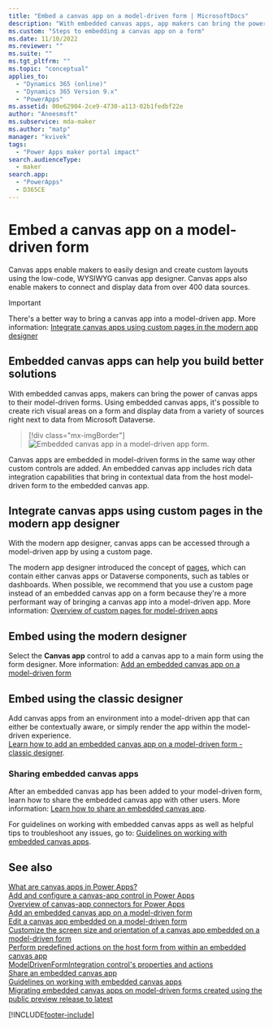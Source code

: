 ```yaml
---
title: "Embed a canvas app on a model-driven form | MicrosoftDocs"
description: "With embedded canvas apps, app makers can bring the power of canvas apps to their Power Apps model-driven forms." 
ms.custom: "Steps to embedding a canvas app on a form"
ms.date: 11/10/2022
ms.reviewer: ""
ms.suite: ""
ms.tgt_pltfrm: ""
ms.topic: "conceptual"
applies_to: 
  - "Dynamics 365 (online)"
  - "Dynamics 365 Version 9.x"
  - "PowerApps"
ms.assetid: 00e62904-2ce9-4730-a113-02b1fedbf22e
author: "Aneesmsft"
ms.subservice: mda-maker
ms.author: "matp"
manager: "kvivek"
tags: 
  - "Power Apps maker portal impact"
search.audienceType: 
  - maker
search.app: 
  - "PowerApps"
  - D365CE
---
```

# Embed a canvas app on a model-driven form

Canvas apps enable makers to easily design and create custom layouts using the low-code, WYSIWYG canvas app designer. Canvas apps also enable makers to connect and display data from over 400 data sources.

> [!IMPORTANT]
> There's a better way to bring a canvas app into a model-driven app. More information: [Integrate canvas apps using custom pages in the modern app designer](#integrate-canvas-apps-using-custom-pages-in-the-modern-app-designer)

## Embedded canvas apps can help you build better solutions

With embedded canvas apps, makers can bring the power of canvas apps to their model-driven forms. Using embedded canvas apps, it's possible to create rich visual areas on a form and display data from a variety of sources right next to data from Microsoft Dataverse.

   > [!div class="mx-imgBorder"] 
   > ![Embedded canvas app in a model-driven app form.](media/embed-canvas-app-in-form.png "Embedded canvas app in a model-driven app form")

Canvas apps are embedded in model-driven forms in the same way other custom controls are added. An embedded canvas app includes rich data integration capabilities that bring in contextual data from the host model-driven form to the embedded canvas app.

## Integrate canvas apps using custom pages in the modern app designer

With the modern app designer, canvas apps can be accessed through a model-driven app by using a custom page.

The modern app designer introduced the concept of [pages](model-driven-app-glossary.md#page), which can contain either canvas apps or Dataverse components, such as tables or dashboards. When possible, we recommend that you use a custom page instead of an embedded canvas app on a form because they're a more performant way of bringing a canvas app into a model-driven app. More information: [Overview of custom pages for model-driven apps](model-app-page-overview.md)

## Embed using the modern designer

Select the **Canvas app** control to add a canvas app to a main form using the form designer. More information: [Add an embedded canvas app on a model-driven form](embedded-canvas-app-add-classic-designer.md)

## Embed using the classic designer

Add canvas apps from an environment into a model-driven app that can either be contextually aware, or simply render the app within the model-driven experience. <br />[Learn how to add an embedded canvas app on a model-driven form - classic designer](embedded-canvas-app-add-classic-designer.md).

### Sharing embedded canvas apps

After an embedded canvas app has been added to your model-driven form, learn how to share the embedded canvas app with other users. More information: [Learn how to share an embedded canvas app](share-embedded-canvas-app.md).

For guidelines on working with embedded canvas apps as well as helpful tips to troubleshoot any issues, go to: [Guidelines on working with embedded canvas apps](embedded-canvas-app-guidelines.md).

## See also

[What are canvas apps in Power Apps?](../canvas-apps/getting-started.md) <br />
[Add and configure a canvas-app control in Power Apps](../canvas-apps/add-configure-controls.md) <br />
[Overview of canvas-app connectors for Power Apps](../canvas-apps/connections-list.md) <br />
[Add an embedded canvas app on a model-driven form](embedded-canvas-app-add-classic-designer.md) <br />
[Edit a canvas app embedded on a model-driven form](embedded-canvas-app-edit-classic-designer.md) <br />
[Customize the screen size and orientation of a canvas app embedded on a model-driven form](embedded-canvas-app-customize-screen.md) <br />
[Perform predefined actions on the host form from within an embedded canvas app](embedded-canvas-app-actions.md) <br />
[ModelDrivenFormIntegration control's properties and actions](embedded-canvas-app-properties-actions.md) <br />
[Share an embedded canvas app](share-embedded-canvas-app.md) <br />
[Guidelines on working with embedded canvas apps](embedded-canvas-app-guidelines.md) <br />
[Migrating embedded canvas apps on model-driven forms created using the public preview release to latest](embedded-canvas-app-migrate-from-preview.md) <br />


[!INCLUDE[footer-include](../../includes/footer-banner.md)]